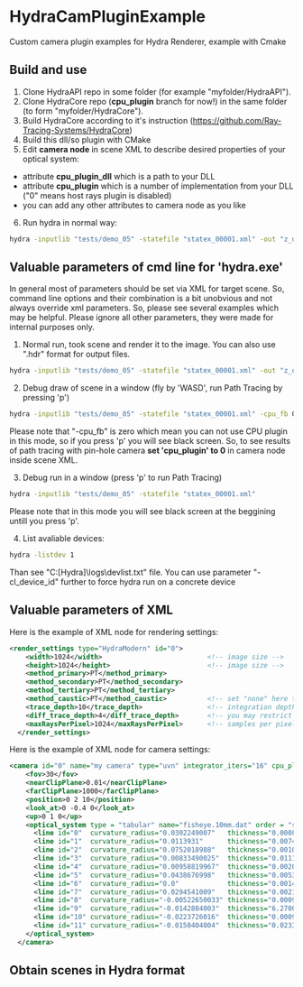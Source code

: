 # HydraCamPluginExample
Custom camera plugin examples for Hydra Renderer, example with Cmake

## Build and use 
1. Clone HydraAPI repo in some folder (for example "myfolder/HydraAPI").
2. Clone HydraCore repo (**cpu_plugin** branch for now!) in the same folder (to form "myfolder/HydraCore").
3. Build HydraCore according to it's instruction (https://github.com/Ray-Tracing-Systems/HydraCore)
4. Build this dll/so plugin with CMake
5. Edit **camera node** in scene XML to describe desired properties of your optical system:
  - attribute **cpu_plugin_dll** which is a path to your DLL
  - attribute **cpu_plugin** which is a number of implementation from your DLL ("0" means host rays plugin is disabled)
  - you can add any other attributes to camera node as you like
6. Run hydra in normal way:
```bash
hydra -inputlib "tests/demo_05" -statefile "statex_00001.xml" -out "z_out.png" -nowindow 1 
```
## Valuable parameters of cmd line for 'hydra.exe'

In general most of parameters should be set via XML for target scene. So, command line options and their combination is a bit unobvious and not always override xml parameters. So, please see several examples which may be helpful. Please ignore all other parameters, they were made for internal purposes only.

1. Normal run, took scene and render it to the image. You can also use ".hdr" format for output files.
```bash
hydra -inputlib "tests/demo_05" -statefile "statex_00001.xml" -out "z_out.png" -nowindow 1 
```

2. Debug draw of scene in a window (fly by 'WASD', run Path Tracing by pressing 'p')
```bash
hydra -inputlib "tests/demo_05" -statefile "statex_00001.xml" -cpu_fb 0 
```
Please note that "-cpu_fb" is zero which mean you can not use CPU plugin in this mode, so if you press 'p' you will see black screen.
So, to see results of path tracing with pin-hole camera **set 'cpu_plugin' to 0** in camera node inside scene XML.

3. Debug run in a window (press 'p' to run Path Tracing)
```bash
hydra -inputlib "tests/demo_05" -statefile "statex_00001.xml" 
```
Please note that in this mode you will see black screen at the beggining untill you press 'p'.

4. List avaliable devices:
```bash
hydra -listdev 1
```
Than see "C:\[Hydra]\logs\devlist.txt" file. You can use parameter "-cl_device_id" further to force hydra run on a concrete device

## Valuable parameters of XML 

Here is the example of XML node for rendering settings:
```XML
<render_settings type="HydraModern" id="0">
    <width>1024</width>                          <!-- image size --> 
    <height>1024</height>                        <!-- image size -->
    <method_primary>PT</method_primary>
    <method_secondary>PT</method_secondary>
    <method_tertiary>PT</method_tertiary>
    <method_caustic>PT</method_caustic>          <!-- set "none" here to disable caustics -->
    <trace_depth>10</trace_depth>                <!-- integration depth, 1 means only emissive surfaces will be visiable, 2 is direct light, ... -->
    <diff_trace_depth>4</diff_trace_depth>       <!-- you may restrict lambert reflection seperately -->
    <maxRaysPerPixel>1024</maxRaysPerPixel>      <!-- samples per pixel. Please note that for cam. plugin this value will be multiplied with 'integrator_iters' attribute of camera -->
  </render_settings>
```

Here is the example of XML node for camera settings:
```XML
<camera id="0" name="my camera" type="uvn" integrator_iters="16" cpu_plugin="2"  cpu_plugin_dll="/home/.../libhydra_cam_plugin.so">
    <fov>30</fov>
    <nearClipPlane>0.01</nearClipPlane>
    <farClipPlane>1000</farClipPlane>
    <position>0 2 10</position>
    <look_at>0 -0.4 0</look_at>
    <up>0 1 0</up>
    <optical_system type = "tabular" name="fisheye.10mm.dat" order = "scene_to_sensor" sensor_diagonal = "0.035"> 
      <line id="0"  curvature_radius="0.0302249007"   thickness="0.00083350006" ior="1.62"        aperture_radius="0.0151700005" />
      <line id="1"  curvature_radius="0.0113931"      thickness="0.00741360011" ior="1.0"         aperture_radius="0.0103400005" />
      <line id="2"  curvature_radius="0.0752018988"   thickness="0.00106540008" ior="1.63900006"  aperture_radius="0.00889999978" />
      <line id="3"  curvature_radius="0.00833490025"  thickness="0.0111549003"  ior="1.0"         aperture_radius="0.00671000034" />
      <line id="4"  curvature_radius="0.00958819967"  thickness="0.00200540014" ior="1.65400004"  aperture_radius="0.00451000035" />
      <line id="5"  curvature_radius="0.0438676998"   thickness="0.00538950041" ior="1.0"         aperture_radius="0.00407000026" />
      <line id="6"  curvature_radius="0.0"            thickness="0.00141630007" ior="0.0"         aperture_radius="0.00275000022" />
      <line id="7"  curvature_radius="0.0294541009"   thickness="0.00219339994" ior="1.51699996"  aperture_radius="0.00298000011" />
      <line id="8"  curvature_radius="-0.00522650033" thickness="0.000971400063" ior="1.80499995" aperture_radius="0.00292000012" />
      <line id="9"  curvature_radius="-0.0142884003"  thickness="6.27000045e-05" ior="1.0"        aperture_radius="0.00298000011" />
      <line id="10" curvature_radius="-0.0223726016"  thickness="0.000940000056" ior="1.67299998" aperture_radius="0.00298000011" />
      <line id="11" curvature_radius="-0.0150404004"  thickness="0.0233591795"   ior="1.0"        aperture_radius="0.00326000014" />
    </optical_system>
  </camera>
```

## Obtain scenes in Hydra format





